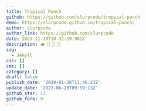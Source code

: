 ```yaml
---
title: Tropical Punch
github: https://github.com/slurpcode/tropical-punch
demo: https://slurpcode.github.io/tropical-punch/
author: slurpcode
author_link: https://github.com/slurpcode
date: 2023-11-30T10:32:19.981Z
description: 🫖 🧋 🧃 🧉
ssg:
  - Jekyll
css: []
cms: []
category: []
draft: false
publish_date: '2020-01-28T11:46:23Z'
update_date: '2023-06-29T09:59:13Z'
github_star: 11
github_fork: 9
---
```

